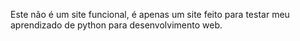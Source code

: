 Este não é um site funcional, é apenas um site feito para testar meu aprendizado de python para desenvolvimento web.

